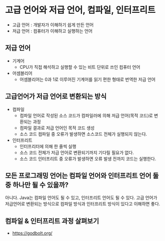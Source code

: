 # 고급 언어와 저급 언어, 컴파일, 인터프리트
* 고급 언어 : 개발자가 이해하기 쉽게 만든 언어
* 저급 언어 : 컴퓨터가 이해하고 실행하는 언어

## 저급 언어
* 기계어
    * CPU가 직접 해석하고 실행할 수 있는 비트 단위로 쓰인 컴퓨터 언어
* 어셈블리어
   * 어셈블리어는 0과 1로 이루어진 기계어를 읽기 편한 형태로 번역한 저급 언어

## 고급언어가 저급 언어로 변환되는 방식
* 컴파일
    * 컴파일 언어로 작성된 소스 코드가 컴파일러에 의해 저급 언어(목적 코드)로 변환되는 과정
    * 컴파일 결과로 저급 언어인 목적 코드 생성
    * 소스 코드 컴파일 중 오류가 발생하면 소스코드 전체가 실행되지 않는다.
* 인터프리트
    * 인터프리터에 의해 한 줄씩 실행
    * 소스 코드 전체가 저급 언어로 변환되기까지 기다릴 필요가 없다.
    * 소스 코드 인터프리트 중 오류가 발생하면 오류 발생 전까지 코드는 실행한다.

## 모든 프로그래밍 언어는 컴파일 언어와 인터프리트 언어 둘 중 하나만 될 수 있을까?
아니다. Java는 컴파일 언어도 될 수 있고, 인터프리트 언어도 될 수 있다. 
고급 언어가 저급언어로 변환되는 방식으로 컴파일 방식과 인터프리트 방식이 있다고 이해하면 좋다.
 
## 컴파일 & 인터프리트 과정 살펴보기
* https://godbolt.org/

